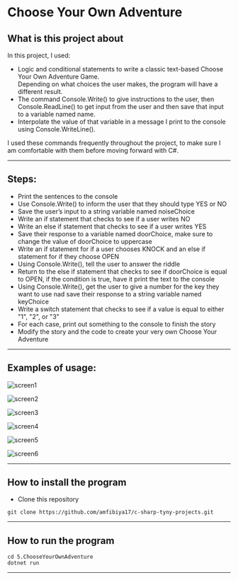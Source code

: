 Choose Your Own Adventure
==============

## What is this project about

In this project, I used:
- Logic and conditional statements to write a classic text-based Choose Your Own Adventure Game.  
Depending on what choices the user makes, the program will have a different result.  
- The command Console.Write() to give instructions to the user, then Console.ReadLine() to get input from the user and then save that input to a variable named name.  
- Interpolate the value of that variable in a message I print to the console using Console.WriteLine(). 

I used these commands frequently throughout the project, to make sure I am comfortable with them before moving forward with C#.


---

## Steps:

- Print the sentences to the console
- Use Console.Write() to inform the user that they should type YES or NO
- Save the user’s input to a string variable named noiseChoice
- Write an if statement that checks to see if a user writes NO
- Write an else if statement that checks to see if a user writes YES
- Save their response to a variable named doorChoice, make sure to change the value of doorChoice to uppercase
- Write an if statement for if a user chooses KNOCK and an else if statement for if they choose OPEN
- Using Console.Write(), tell the user to answer the riddle
- Return to the else if statement that checks to see if doorChoice is equal to OPEN, if the condition is true, have it print the text to the console
- Using Console.Write(), get the user to give a number for the key they want to use nad save their response to a string variable named keyChoice
- Write a switch statement that checks to see if a value is equal to either "1", "2", or "3"
- For each case, print out something to the console to finish the story
- Modify the story and the code to create your very own Choose Your Adventure

---

## Examples of usage:

![screen1](https://i.postimg.cc/bJRnX9YW/Screenshot-2022-08-03-at-14-21-26.png)  

![screen2](https://i.postimg.cc/HWZJQxrw/Screenshot-2022-08-03-at-14-22-02.png)  

![screen3](https://i.postimg.cc/FKNst5fF/Screenshot-2022-08-03-at-14-22-38.png)  

![screen4](https://i.postimg.cc/85n1r7Zs/Screenshot-2022-08-03-at-14-23-06.png)

![screen5](https://i.postimg.cc/T2LyJxgB/Screenshot-2022-08-03-at-14-24-29.png)  

![screen6](https://i.postimg.cc/8k65rHVS/Screenshot-2022-08-03-at-14-25-43.png)    


---

## How to install the program

- Clone this repository 

```
git clone https://github.com/amfibiya17/c-sharp-tyny-projects.git
```

---

## How to run the program

```
cd 5.ChooseYourOwnAdventure
dotnet run
```

---